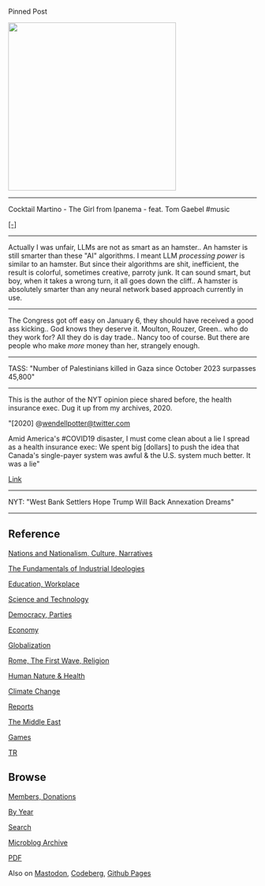 
Pinned Post

<img width='340' src='https://cdn.fosstodon.org/media_attachments/files/113/740/005/109/659/968/original/4a44ec0290bf2c04.png'/>

---

Cocktail Martino - The Girl from Ipanema - feat. Tom Gaebel \#music

[[-]](https://youtu.be/cq6Comi5I4U)

---

Actually I was unfair, LLMs are not as smart as an hamster.. An
hamster is still smarter than these "AI" algorithms. I meant LLM
*processing power* is similar to an hamster. But since their
algorithms are shit, inefficient, the result is colorful, sometimes
creative, parroty junk. It can sound smart, but boy, when it takes a
wrong turn, it all goes down the cliff.. A hamster is absolutely
smarter than any neural network based approach currently in use.

---

The Congress got off easy on January 6, they should have received a
good ass kicking.. God knows they deserve it. Moulton, Rouzer,
Green.. who do they work for? All they do is day trade.. Nancy too of
course. But there are people who make *more* money than her, strangely
enough.

---

TASS: "Number of Palestinians killed in Gaza since October 2023 surpasses 45,800"

---

This is the author of the NYT opinion piece shared before, the health
insurance exec. Dug it up from my archives, 2020.

"[2020] @wendellpotter@twitter.com

Amid America's \#COVID19 disaster, I must come clean about a lie I
spread as a health insurance exec: We spent big [dollars] to push the
idea that Canada's single-payer system was awful & the U.S. system
much better. It was a lie"

[Link](https://mobile.twitter.com/wendellpotter/status/1276158510955401216)

---

NYT: "West Bank Settlers Hope Trump Will Back Annexation Dreams"

---

## Reference

[Nations and Nationalism, Culture, Narratives](0119/2013/02/nations-and-nationalism.html)

[The Fundamentals of Industrial Ideologies](0119/2011/04/fundamentals-of-industrial-ideologies.html)

[Education, Workplace](0119/2017/09/education-workplace.html)

[Science and Technology](0119/2018/09/science-technology.html)

[Democracy, Parties](0119/2016/11/democracy.html)

[Economy](2021/01/economy.html)

[Globalization](0119/2018/09/globalization.html)

[Rome, The First Wave, Religion](0119/2017/12/rome.html)

[Human Nature & Health](2020/07/human-nature.html)

[Climate Change](2022/01/climate.html)

[Reports](2021/01/reports.html)

[The Middle East](0119/2019/07/middleeast.html)

[Games](2024/06/games.html)

[TR](../tr/index.html)

## Browse

[Members, Donations](2022/08/members.html)

[By Year](years.html)

[Search](https://muratk5n.github.io/thirdwave/en/search.html)

[Microblog Archive](mbl/index.html)

[PDF](https://www.dropbox.com/scl/fi/8kl0sla1booo83zeb28dn/tw-all.pdf?rlkey=p9r319p8jbzak5du3dasju05y&st=28wknfsp&raw=1)

Also on 
[Mastodon](https://fosstodon.org/@muratk5n),
[Codeberg](https://muratk5n.codeberg.page/en/),
[Github Pages](https://muratk5n.github.io/thirdwave/en/)
